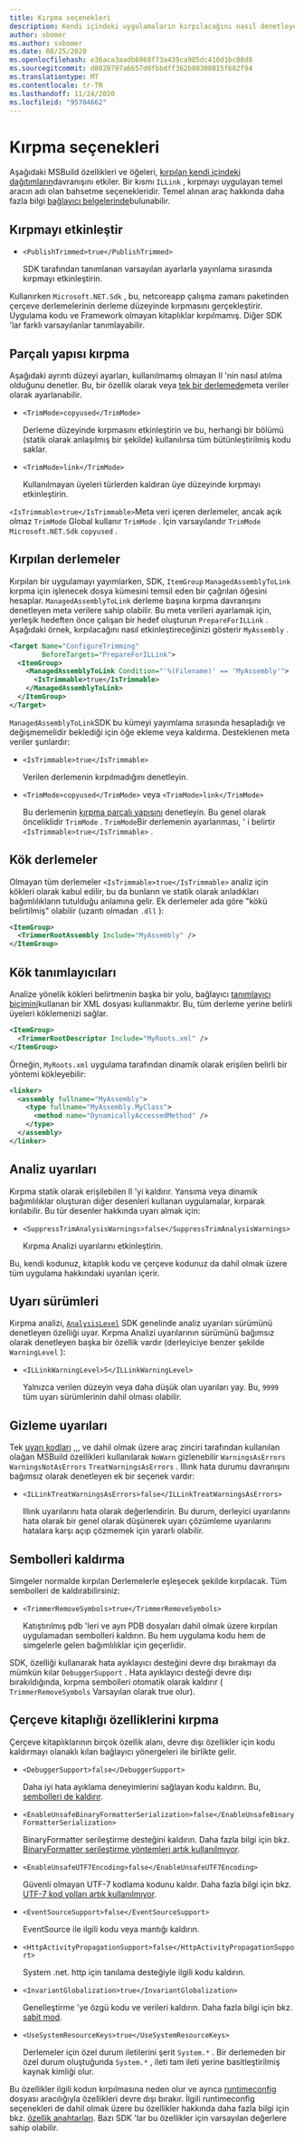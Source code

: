 ```yaml
---
title: Kırpma seçenekleri
description: Kendi içindeki uygulamaların kırpılacağını nasıl denetleyeceğinizi öğrenin.
author: sbomer
ms.author: svbomer
ms.date: 08/25/2020
ms.openlocfilehash: e36aca3aadb6968f73a439ca985dc410d1bc88d8
ms.sourcegitcommit: d8020797a6657d0fbbdff362b80300815f682f94
ms.translationtype: MT
ms.contentlocale: tr-TR
ms.lasthandoff: 11/24/2020
ms.locfileid: "95704662"
---
```

# <a name="trimming-options"></a>Kırpma seçenekleri

Aşağıdaki MSBuild özellikleri ve öğeleri, [kırpılan kendi içindeki dağıtımların](trim-self-contained.md)davranışını etkiler. Bir kısmı `ILLink` , kırpmayı uygulayan temel aracın adı olan bahsetme seçenekleridir. Temel alınan araç hakkında daha fazla bilgi [bağlayıcı belgelerinde](https://github.com/mono/linker/tree/master/docs)bulunabilir.

## <a name="enable-trimming"></a>Kırpmayı etkinleştir

- `<PublishTrimmed>true</PublishTrimmed>`

   SDK tarafından tanımlanan varsayılan ayarlarla yayınlama sırasında kırpmayı etkinleştirin.

Kullanırken `Microsoft.NET.Sdk` , bu, netcoreapp çalışma zamanı paketinden çerçeve derlemelerinin derleme düzeyinde kırpmasını gerçekleştirir. Uygulama kodu ve Framework olmayan kitaplıklar kırpılmamış. Diğer SDK 'lar farklı varsayılanlar tanımlayabilir.

## <a name="trimming-granularity"></a>Parçalı yapısı kırpma

Aşağıdaki ayrıntı düzeyi ayarları, kullanılmamış olmayan Il 'nin nasıl atılma olduğunu denetler. Bu, bir özellik olarak veya [tek bir derlemede](#trimmed-assemblies)meta veriler olarak ayarlanabilir.

- `<TrimMode>copyused</TrimMode>`

   Derleme düzeyinde kırpmasını etkinleştirin ve bu, herhangi bir bölümü (statik olarak anlaşılmış bir şekilde) kullanılırsa tüm bütünleştirilmiş kodu saklar.

- `<TrimMode>link</TrimMode>`

    Kullanılmayan üyeleri türlerden kaldıran üye düzeyinde kırpmayı etkinleştirin.

`<IsTrimmable>true</IsTrimmable>`Meta veri içeren derlemeler, ancak açık olmaz `TrimMode` Global kullanır `TrimMode` . İçin varsayılandır `TrimMode` `Microsoft.NET.Sdk` `copyused` .

## <a name="trimmed-assemblies"></a>Kırpılan derlemeler

Kırpılan bir uygulamayı yayımlarken, SDK, `ItemGroup` `ManagedAssemblyToLink` kırpma için işlenecek dosya kümesini temsil eden bir çağrılan öğesini hesaplar. `ManagedAssemblyToLink` derleme başına kırpma davranışını denetleyen meta verilere sahip olabilir. Bu meta verileri ayarlamak için, yerleşik hedeften önce çalışan bir hedef oluşturun `PrepareForILLink` . Aşağıdaki örnek, kırpılacağını nasıl etkinleştireceğinizi gösterir `MyAssembly` .

```xml
<Target Name="ConfigureTrimming"
        BeforeTargets="PrepareForILLink">
  <ItemGroup>
    <ManagedAssemblyToLink Condition="'%(Filename)' == 'MyAssembly'">
      <IsTrimmable>true</IsTrimmable>
    </ManagedAssemblyToLink>
  </ItemGroup>
</Target>
```

`ManagedAssemblyToLink`SDK bu kümeyi yayımlama sırasında hesapladığı ve değişmemelidir beklediği için öğe ekleme veya kaldırma. Desteklenen meta veriler şunlardır:

- `<IsTrimmable>true</IsTrimmable>`

  Verilen derlemenin kırpılmadığını denetleyin.

- `<TrimMode>copyused</TrimMode>` veya `<TrimMode>link</TrimMode>`

  Bu derlemenin [kırpma parçalı yapısını](#trimming-granularity) denetleyin. Bu genel olarak önceliklidir `TrimMode` . `TrimMode`Bir derlemenin ayarlanması, ' i belirtir `<IsTrimmable>true</IsTrimmable>` .

## <a name="root-assemblies"></a>Kök derlemeler

Olmayan tüm derlemeler `<IsTrimmable>true</IsTrimmable>` analiz için kökleri olarak kabul edilir, bu da bunların ve statik olarak anladıkları bağımlılıkların tutulduğu anlamına gelir. Ek derlemeler ada göre "kökü belirtilmiş" olabilir (uzantı olmadan `.dll` ):

```xml
<ItemGroup>
  <TrimmerRootAssembly Include="MyAssembly" />
</ItemGroup>
```

## <a name="root-descriptors"></a>Kök tanımlayıcıları

Analize yönelik kökleri belirtmenin başka bir yolu, bağlayıcı [tanımlayıcı biçimini](https://github.com/mono/linker/blob/master/docs/data-formats.md#descriptor-format)kullanan bir XML dosyası kullanmaktır. Bu, tüm derleme yerine belirli üyeleri köklemenizi sağlar.

```xml
<ItemGroup>
  <TrimmerRootDescriptor Include="MyRoots.xml" />
</ItemGroup>
```

Örneğin, `MyRoots.xml` uygulama tarafından dinamik olarak erişilen belirli bir yöntemi kökleyebilir:

```xml
<linker>
  <assembly fullname="MyAssembly">
    <type fullname="MyAssembly.MyClass">
      <method name="DynamicallyAccessedMethod" />
    </type>
  </assembly>
</linker>
```

## <a name="analysis-warnings"></a>Analiz uyarıları

Kırpma statik olarak erişilebilen Il 'yi kaldırır. Yansıma veya dinamik bağımlılıklar oluşturan diğer desenleri kullanan uygulamalar, kırparak kırılabilir. Bu tür desenler hakkında uyarı almak için:

- `<SuppressTrimAnalysisWarnings>false</SuppressTrimAnalysisWarnings>`

    Kırpma Analizi uyarılarını etkinleştirin.

Bu, kendi kodunuz, kitaplık kodu ve çerçeve kodunuz da dahil olmak üzere tüm uygulama hakkındaki uyarıları içerir.

## <a name="warning-versions"></a>Uyarı sürümleri

Kırpma analizi, [`AnalysisLevel`](../project-sdk/msbuild-props.md#analysislevel) SDK genelinde analiz uyarıları sürümünü denetleyen özelliği uyar. Kırpma Analizi uyarılarının sürümünü bağımsız olarak denetleyen başka bir özellik vardır (derleyiciye benzer şekilde `WarningLevel` ):

- `<ILLinkWarningLevel>5</ILLinkWarningLevel>`

    Yalnızca verilen düzeyin veya daha düşük olan uyarıları yay. Bu, `9999` tüm uyarı sürümlerinin dahil olması olabilir.

## <a name="suppressing-warnings"></a>Gizleme uyarıları

Tek [uyarı kodları](https://github.com/mono/linker/blob/master/docs/error-codes.md#warning-codes) ,,, ve dahil olmak üzere araç zinciri tarafından kullanılan olağan MSBuild özellikleri kullanılarak `NoWarn` gizlenebilir `WarningsAsErrors` `WarningsNotAsErrors` `TreatWarningsAsErrors` . Illınk hata durumu davranışını bağımsız olarak denetleyen ek bir seçenek vardır:

- `<ILLinkTreatWarningsAsErrors>false</ILLinkTreatWarningsAsErrors>`

    Illınk uyarılarını hata olarak değerlendirin. Bu durum, derleyici uyarılarını hata olarak bir genel olarak düşünerek uyarı çözümleme uyarılarını hatalara karşı açıp çözmemek için yararlı olabilir.

## <a name="removing-symbols"></a>Sembolleri kaldırma

Simgeler normalde kırpılan Derlemelerle eşleşecek şekilde kırpılacak. Tüm sembolleri de kaldırabilirsiniz:

- `<TrimmerRemoveSymbols>true</TrimmerRemoveSymbols>`

    Katıştırılmış pdb 'leri ve ayrı PDB dosyaları dahil olmak üzere kırpılan uygulamadan sembolleri kaldırın. Bu hem uygulama kodu hem de simgelerle gelen bağımlılıklar için geçerlidir.

SDK, özelliği kullanarak hata ayıklayıcı desteğini devre dışı bırakmayı da mümkün kılar `DebuggerSupport` . Hata ayıklayıcı desteği devre dışı bırakıldığında, kırpma sembolleri otomatik olarak kaldırır ( `TrimmerRemoveSymbols` Varsayılan olarak true olur).

## <a name="trimming-framework-library-features"></a>Çerçeve kitaplığı özelliklerini kırpma

Çerçeve kitaplıklarının birçok özellik alanı, devre dışı özellikler için kodu kaldırmayı olanaklı kılan bağlayıcı yönergeleri ile birlikte gelir.

- `<DebuggerSupport>false</DebuggerSupport>`

    Daha iyi hata ayıklama deneyimlerini sağlayan kodu kaldırın. Bu, [sembolleri de kaldırır](#removing-symbols).

- `<EnableUnsafeBinaryFormatterSerialization>false</EnableUnsafeBinaryFormatterSerialization>`

    BinaryFormatter serileştirme desteğini kaldırın. Daha fazla bilgi için bkz. [BinaryFormatter serileştirme yöntemleri artık kullanılmıyor](../compatibility/core-libraries/5.0/binaryformatter-serialization-obsolete.md).

- `<EnableUnsafeUTF7Encoding>false</EnableUnsafeUTF7Encoding>`

    Güvenli olmayan UTF-7 kodlama kodunu kaldır. Daha fazla bilgi için bkz. [UTF-7 kod yolları artık kullanılmıyor](../compatibility/core-libraries/5.0/utf-7-code-paths-obsolete.md).

- `<EventSourceSupport>false</EventSourceSupport>`

    EventSource ile ilgili kodu veya mantığı kaldırın.

- `<HttpActivityPropagationSupport>false</HttpActivityPropagationSupport>`

    System .net. http için tanılama desteğiyle ilgili kodu kaldırın.

- `<InvariantGlobalization>true</InvariantGlobalization>`

    Genelleştirme 'ye özgü kodu ve verileri kaldırın. Daha fazla bilgi için bkz. [sabit mod](../run-time-config/globalization.md#invariant-mode).

- `<UseSystemResourceKeys>true</UseSystemResourceKeys>`

    Derlemeler için özel durum iletilerini şerit `System.*` . Bir derlemeden bir özel durum oluştuğunda `System.*` , ileti tam ileti yerine basitleştirilmiş kaynak kimliği olur.

 Bu özellikler ilgili kodun kırpılmasına neden olur ve ayrıca [runtimeconfig](../run-time-config/index.md) dosyası aracılığıyla özellikleri devre dışı bırakır. İlgili runtimeconfig seçenekleri de dahil olmak üzere bu özellikler hakkında daha fazla bilgi için bkz. [özellik anahtarları](https://github.com/dotnet/runtime/blob/master/docs/workflow/trimming/feature-switches.md). Bazı SDK 'lar bu özellikler için varsayılan değerlere sahip olabilir.
